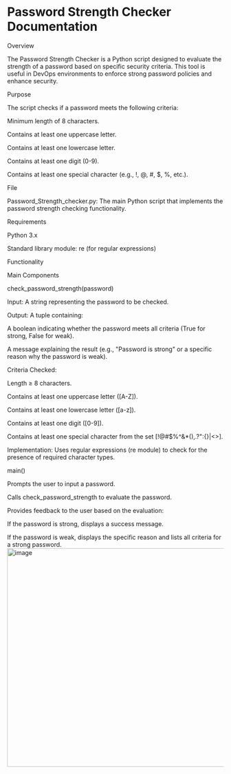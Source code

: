 # Password Strength Checker Documentation

Overview

The Password Strength Checker is a Python script designed to evaluate the strength of a password based on specific security criteria. This tool is useful in DevOps environments to enforce strong password policies and enhance security.

Purpose

The script checks if a password meets the following criteria:





Minimum length of 8 characters.



Contains at least one uppercase letter.



Contains at least one lowercase letter.



Contains at least one digit (0-9).



Contains at least one special character (e.g., !, @, #, $, %, etc.).

File





Password_Strength_checker.py: The main Python script that implements the password strength checking functionality.

Requirements





Python 3.x



Standard library module: re (for regular expressions)

Functionality

Main Components





check_password_strength(password)





Input: A string representing the password to be checked.



Output: A tuple containing:





A boolean indicating whether the password meets all criteria (True for strong, False for weak).



A message explaining the result (e.g., "Password is strong" or a specific reason why the password is weak).



Criteria Checked:





Length ≥ 8 characters.



Contains at least one uppercase letter ([A-Z]).



Contains at least one lowercase letter ([a-z]).



Contains at least one digit ([0-9]).



Contains at least one special character from the set [!@#$%^&*(),.?":{}|<>].



Implementation: Uses regular expressions (re module) to check for the presence of required character types.



main()





Prompts the user to input a password.



Calls check_password_strength to evaluate the password.



Provides feedback to the user based on the evaluation:





If the password is strong, displays a success message.



If the password is weak, displays the specific reason and lists all criteria for a strong password.
<img width="1468" height="508" alt="image" src="https://github.com/user-attachments/assets/ebf9b374-0775-47a5-a1cf-4a4f9fab3f02" />

